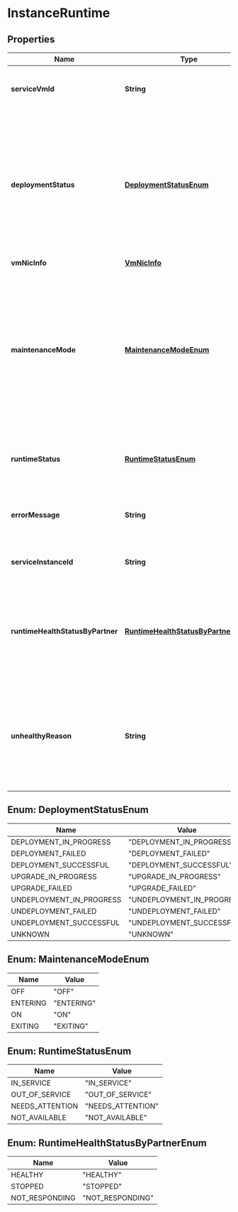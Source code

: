 # InstanceRuntime

## Properties
Name | Type | Description | Notes
------------ | ------------- | ------------- | -------------
**serviceVmId** | **String** | Service-VM/SVM id of deployed virtual-machine. |  [optional]
**deploymentStatus** | [**DeploymentStatusEnum**](#DeploymentStatusEnum) | Service-Instance Runtime deployment status of the Service-VM. It shows the latest status during the process of deployment, redeploy, upgrade, and un-deployment of VM. |  [optional]
**vmNicInfo** | [**VmNicInfo**](VmNicInfo.md) |  |  [optional]
**maintenanceMode** | [**MaintenanceModeEnum**](#MaintenanceModeEnum) | The maintenance mode indicates whether the corresponding service VM is in maintenance mode. The service VM will not be used to service new requests if it is in maintenance mode.  |  [optional]
**runtimeStatus** | [**RuntimeStatusEnum**](#RuntimeStatusEnum) | Service-Instance Runtime status of the deployed Service-VM. |  [optional]
**errorMessage** | **String** | Error message for the Service Instance Runtime if any. |  [optional]
**serviceInstanceId** | **String** | Id of an instantiation of a registered service. |  [optional]
**runtimeHealthStatusByPartner** | [**RuntimeHealthStatusByPartnerEnum**](#RuntimeHealthStatusByPartnerEnum) | Service-Instance runtime health status set by partner to indicate whether the service is running properly or not.  |  [optional]
**unhealthyReason** | **String** | Reason provided by partner for the service being unhealthy. This could be due to various reasons such as connectivity lost as an example.  |  [optional]

<a name="DeploymentStatusEnum"></a>
## Enum: DeploymentStatusEnum
Name | Value
---- | -----
DEPLOYMENT_IN_PROGRESS | &quot;DEPLOYMENT_IN_PROGRESS&quot;
DEPLOYMENT_FAILED | &quot;DEPLOYMENT_FAILED&quot;
DEPLOYMENT_SUCCESSFUL | &quot;DEPLOYMENT_SUCCESSFUL&quot;
UPGRADE_IN_PROGRESS | &quot;UPGRADE_IN_PROGRESS&quot;
UPGRADE_FAILED | &quot;UPGRADE_FAILED&quot;
UNDEPLOYMENT_IN_PROGRESS | &quot;UNDEPLOYMENT_IN_PROGRESS&quot;
UNDEPLOYMENT_FAILED | &quot;UNDEPLOYMENT_FAILED&quot;
UNDEPLOYMENT_SUCCESSFUL | &quot;UNDEPLOYMENT_SUCCESSFUL&quot;
UNKNOWN | &quot;UNKNOWN&quot;

<a name="MaintenanceModeEnum"></a>
## Enum: MaintenanceModeEnum
Name | Value
---- | -----
OFF | &quot;OFF&quot;
ENTERING | &quot;ENTERING&quot;
ON | &quot;ON&quot;
EXITING | &quot;EXITING&quot;

<a name="RuntimeStatusEnum"></a>
## Enum: RuntimeStatusEnum
Name | Value
---- | -----
IN_SERVICE | &quot;IN_SERVICE&quot;
OUT_OF_SERVICE | &quot;OUT_OF_SERVICE&quot;
NEEDS_ATTENTION | &quot;NEEDS_ATTENTION&quot;
NOT_AVAILABLE | &quot;NOT_AVAILABLE&quot;

<a name="RuntimeHealthStatusByPartnerEnum"></a>
## Enum: RuntimeHealthStatusByPartnerEnum
Name | Value
---- | -----
HEALTHY | &quot;HEALTHY&quot;
STOPPED | &quot;STOPPED&quot;
NOT_RESPONDING | &quot;NOT_RESPONDING&quot;
